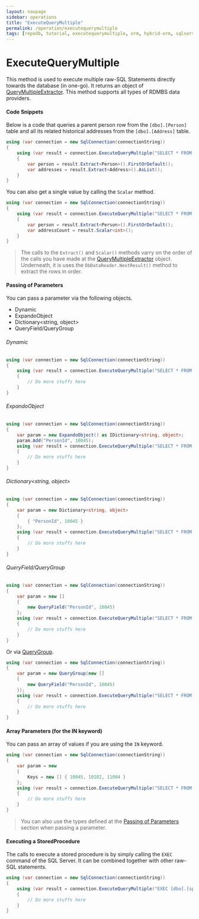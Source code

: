 ```yaml
---
layout: navpage
sidebar: operations
title: "ExecuteQueryMultiple"
permalink: /operation/executequerymultiple
tags: [repodb, tutorial, executequerymultiple, orm, hybrid-orm, sqlserver, sqlite, mysql, postgresql]
---
```


# ExecuteQueryMultiple

This method is used to execute multiple raw-SQL Statements directly towards the database (in one-go). It returns an object of [QueryMultipleExtractor](/class/querymultipleextractor). This method supports all types of RDMBS data providers.

#### Code Snippets

Below is a code that queries a parent person row from the `[dbo].[Person]` table and all its related historical addresses from the `[dbo].[Address]` table.

```csharp
using (var connection = new SqlConnection(connectionString))
{
    using (var result = connection.ExecuteQueryMultiple("SELECT * FROM [dbo].[Person] WHERE [Id] = 10045; SELECT * FROM [dbo].[Address] WHERE PersonId = 10045;"))
    {
        var person = result.Extract<Person>().FirstOrDefault();
        var addresses = result.Extract<Address>().AsList();
    }
}
```

You can also get a single value by calling the `Scalar` method.

```csharp
using (var connection = new SqlConnection(connectionString))
{
    using (var result = connection.ExecuteQueryMultiple("SELECT * FROM [dbo].[Person] WHERE [Id] = 10045; SELECT COUNT(*) AS AddressCount FROM [dbo].[Address] WHERE PersonId = 10045;"))
    {
        var person = result.Extract<Person>().FirstOrDefault();
        var addressCount = result.Scalar<int>();
    }
}
```

> The calls to the `Extract()` and `Scalar()` methods varry on the order of the calls you have made at the [QueryMultipleExtractor](/class/querymultipleextractor) object. Underneath, it is uses the `DbDataReader.NextResult()` method to extract the rows in order.

#### Passing of Parameters

You can pass a parameter via the following objects.

- Dynamic
- ExpandoObject
- Dictionary&lt;string, object&gt;
- QueryField/QueryGroup

###### Dynamic

```csharp
using (var connection = new SqlConnection(connectionString))
{
    using (var result = connection.ExecuteQueryMultiple("SELECT * FROM [dbo].[Person] WHERE [Id] = @PersonId; SELECT * FROM [dbo].[Address] WHERE PersonId = @PersonId;", new { PersonId = 10045 }))
    {
        // Do more stuffs here
    }
}
```

###### ExpandoObject

```csharp
using (var connection = new SqlConnection(connectionString))
{
    var param = new ExpandoObject() as IDictionary<string, object>;
    param.Add("PersonId", 10045);
    using (var result = connection.ExecuteQueryMultiple("SELECT * FROM [dbo].[Person] WHERE [Id] = @PersonId; SELECT * FROM [dbo].[Address] WHERE PersonId = @PersonId;", param))
    {
        // Do more stuffs here
    }
}
```

###### Dictionary<string, object>

```csharp
using (var connection = new SqlConnection(connectionString))
{
    var param = new Dictionary<string, object>
    {
        { "PersonId", 10045 }
    };
    using (var result = connection.ExecuteQueryMultiple("SELECT * FROM [dbo].[Person] WHERE [Id] = @PersonId; SELECT * FROM [dbo].[Address] WHERE PersonId = @PersonId;", param))
    {
        // Do more stuffs here
    }
}
```

###### QueryField/QueryGroup

```csharp
using (var connection = new SqlConnection(connectionString))
{
    var param = new []
    {
        new QueryField("PersonId", 10045)
    };
    using (var result = connection.ExecuteQueryMultiple("SELECT * FROM [dbo].[Person] WHERE [Id] = @PersonId; SELECT * FROM [dbo].[Address] WHERE PersonId = @PersonId;", param))
    {
        // Do more stuffs here
    }
}
```

Or via [QueryGroup](/class/querygroup).

```csharp
using (var connection = new SqlConnection(connectionString))
{
    var param = new QueryGroup(new []
    {
        new QueryField("PersonId", 10045)
    });
    using (var result = connection.ExecuteQueryMultiple("SELECT * FROM [dbo].[Person] WHERE [Id] = @PersonId; SELECT * FROM [dbo].[Address] WHERE PersonId = @PersonId;", param))
    {
        // Do more stuffs here
    }
}
```

#### Array Parameters (for the IN keyword)

You can pass an array of values if you are using the `IN` keyword.

```csharp
using (var connection = new SqlConnection(connectionString))
{
    var param = new
    {
        Keys = new [] { 10045, 10102, 11004 }
    };
    using (var result = connection.ExecuteQueryMultiple("SELECT * FROM [dbo].[Person] WHERE [Id] IN (@Keys); SELECT * FROM [dbo].[Address] WHERE PersonId IN (@Keys);", param))
    {
        // Do more stuffs here
    }
}
```

> You can also use the types defined at the [Passing of Parameters](#passing-of-parameters) section when passing a parameter.

#### Executing a StoredProcedure

The calls to execute a stored procedure is by simply calling the `EXEC` command of the SQL Server. It can be combined together with other raw-SQL statements.

```csharp
using (var connection = new SqlConnection(connectionString))
{
    using (var result = connection.ExecuteQueryMultiple("EXEC [dbo].[sp_GetPerson](@PersonId); SELECT * FROM [dbo].[Address] WHERE PersonId = @PersonId;", new { Id = 10045 }))
    {
        // Do more stuffs here
    }
}
```
